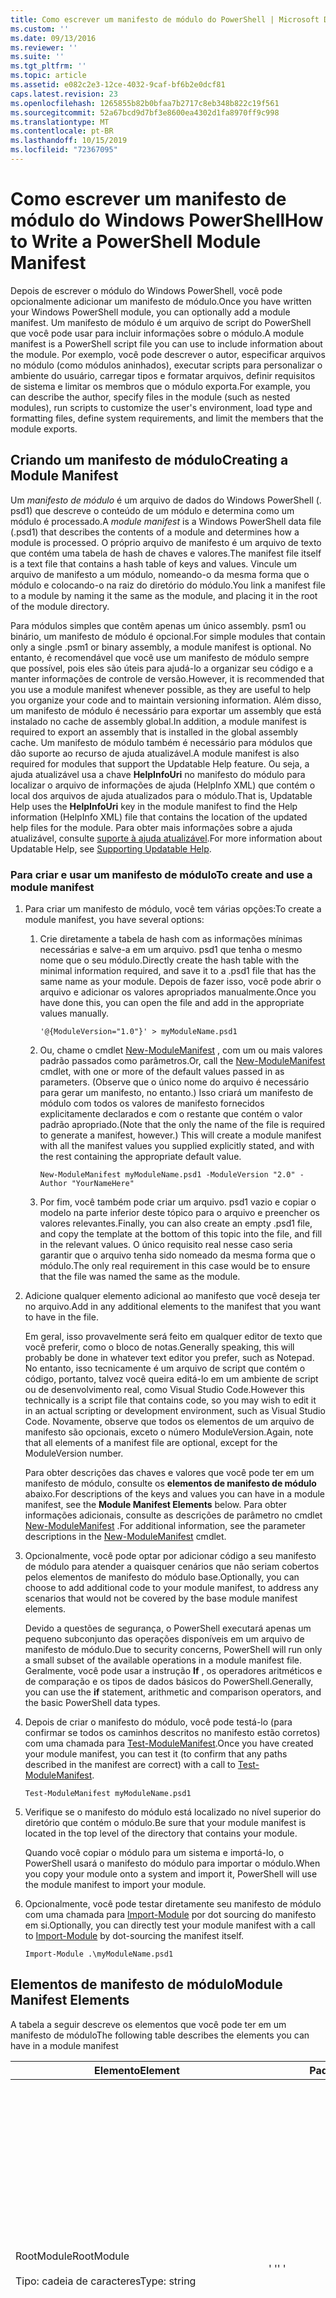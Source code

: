 ```yaml
---
title: Como escrever um manifesto de módulo do PowerShell | Microsoft Docs
ms.custom: ''
ms.date: 09/13/2016
ms.reviewer: ''
ms.suite: ''
ms.tgt_pltfrm: ''
ms.topic: article
ms.assetid: e082c2e3-12ce-4032-9caf-bf6b2e0dcf81
caps.latest.revision: 23
ms.openlocfilehash: 1265855b82b0bfaa7b2717c8eb348b822c19f561
ms.sourcegitcommit: 52a67bcd9d7bf3e8600ea4302d1fa8970ff9c998
ms.translationtype: MT
ms.contentlocale: pt-BR
ms.lasthandoff: 10/15/2019
ms.locfileid: "72367095"
---
```

# <a name="how-to-write-a-powershell-module-manifest"></a><span data-ttu-id="b7218-102">Como escrever um manifesto de módulo do Windows PowerShell</span><span class="sxs-lookup"><span data-stu-id="b7218-102">How to Write a PowerShell Module Manifest</span></span>

<span data-ttu-id="b7218-103">Depois de escrever o módulo do Windows PowerShell, você pode opcionalmente adicionar um manifesto de módulo.</span><span class="sxs-lookup"><span data-stu-id="b7218-103">Once you have written your Windows PowerShell module, you can optionally add a module manifest.</span></span> <span data-ttu-id="b7218-104">Um manifesto de módulo é um arquivo de script do PowerShell que você pode usar para incluir informações sobre o módulo.</span><span class="sxs-lookup"><span data-stu-id="b7218-104">A module manifest is a PowerShell script file you can use to include information about the module.</span></span> <span data-ttu-id="b7218-105">Por exemplo, você pode descrever o autor, especificar arquivos no módulo (como módulos aninhados), executar scripts para personalizar o ambiente do usuário, carregar tipos e formatar arquivos, definir requisitos de sistema e limitar os membros que o módulo exporta.</span><span class="sxs-lookup"><span data-stu-id="b7218-105">For example, you can describe the author, specify files in the module (such as nested modules), run scripts to customize the user's environment, load type and formatting files, define system requirements, and limit the members that the module exports.</span></span>

## <a name="creating-a-module-manifest"></a><span data-ttu-id="b7218-106">Criando um manifesto de módulo</span><span class="sxs-lookup"><span data-stu-id="b7218-106">Creating a Module Manifest</span></span>

<span data-ttu-id="b7218-107">Um *manifesto de módulo* é um arquivo de dados do Windows PowerShell (. psd1) que descreve o conteúdo de um módulo e determina como um módulo é processado.</span><span class="sxs-lookup"><span data-stu-id="b7218-107">A *module manifest* is a Windows PowerShell data file (.psd1) that describes the contents of a module and determines how a module is processed.</span></span> <span data-ttu-id="b7218-108">O próprio arquivo de manifesto é um arquivo de texto que contém uma tabela de hash de chaves e valores.</span><span class="sxs-lookup"><span data-stu-id="b7218-108">The manifest file itself is a text file that contains a hash table of keys and values.</span></span> <span data-ttu-id="b7218-109">Vincule um arquivo de manifesto a um módulo, nomeando-o da mesma forma que o módulo e colocando-o na raiz do diretório do módulo.</span><span class="sxs-lookup"><span data-stu-id="b7218-109">You link a manifest file to a module by naming it the same as the module, and placing it in the root of the module directory.</span></span>

<span data-ttu-id="b7218-110">Para módulos simples que contêm apenas um único assembly. psm1 ou binário, um manifesto de módulo é opcional.</span><span class="sxs-lookup"><span data-stu-id="b7218-110">For simple modules that contain only a single .psm1 or binary assembly, a module manifest is optional.</span></span> <span data-ttu-id="b7218-111">No entanto, é recomendável que você use um manifesto de módulo sempre que possível, pois eles são úteis para ajudá-lo a organizar seu código e a manter informações de controle de versão.</span><span class="sxs-lookup"><span data-stu-id="b7218-111">However, it is recommended that you use a module manifest whenever possible, as they are useful to help you organize your code and to maintain versioning information.</span></span> <span data-ttu-id="b7218-112">Além disso, um manifesto de módulo é necessário para exportar um assembly que está instalado no cache de assembly global.</span><span class="sxs-lookup"><span data-stu-id="b7218-112">In addition, a module manifest is required to export an assembly that is installed in the global assembly cache.</span></span> <span data-ttu-id="b7218-113">Um manifesto de módulo também é necessário para módulos que dão suporte ao recurso de ajuda atualizável.</span><span class="sxs-lookup"><span data-stu-id="b7218-113">A module manifest is also required for modules that support the Updatable Help feature.</span></span> <span data-ttu-id="b7218-114">Ou seja, a ajuda atualizável usa a chave **HelpInfoUri** no manifesto do módulo para localizar o arquivo de informações de ajuda (HelpInfo XML) que contém o local dos arquivos de ajuda atualizados para o módulo.</span><span class="sxs-lookup"><span data-stu-id="b7218-114">That is, Updatable Help uses the **HelpInfoUri** key in the module manifest to find the Help information (HelpInfo XML) file that contains the location of the updated help files for the module.</span></span> <span data-ttu-id="b7218-115">Para obter mais informações sobre a ajuda atualizável, consulte [suporte à ajuda atualizável](./supporting-updatable-help.md).</span><span class="sxs-lookup"><span data-stu-id="b7218-115">For more information about Updatable Help, see [Supporting Updatable Help](./supporting-updatable-help.md).</span></span>

### <a name="to-create-and-use-a-module-manifest"></a><span data-ttu-id="b7218-116">Para criar e usar um manifesto de módulo</span><span class="sxs-lookup"><span data-stu-id="b7218-116">To create and use a module manifest</span></span>

1. <span data-ttu-id="b7218-117">Para criar um manifesto de módulo, você tem várias opções:</span><span class="sxs-lookup"><span data-stu-id="b7218-117">To create a module manifest, you have several options:</span></span>

   1. <span data-ttu-id="b7218-118">Crie diretamente a tabela de hash com as informações mínimas necessárias e salve-a em um arquivo. psd1 que tenha o mesmo nome que o seu módulo.</span><span class="sxs-lookup"><span data-stu-id="b7218-118">Directly create the hash table with the minimal information required, and save it to a .psd1 file that has the same name as your module.</span></span> <span data-ttu-id="b7218-119">Depois de fazer isso, você pode abrir o arquivo e adicionar os valores apropriados manualmente.</span><span class="sxs-lookup"><span data-stu-id="b7218-119">Once you have done this, you can open the file and add in the appropriate values manually.</span></span>

      `'@{ModuleVersion="1.0"}' > myModuleName.psd1`

   2. <span data-ttu-id="b7218-120">Ou, chame o cmdlet [New-ModuleManifest](/powershell/module/Microsoft.PowerShell.Core/New-ModuleManifest) , com um ou mais valores padrão passados como parâmetros.</span><span class="sxs-lookup"><span data-stu-id="b7218-120">Or, call the [New-ModuleManifest](/powershell/module/Microsoft.PowerShell.Core/New-ModuleManifest) cmdlet, with one or more of the default values passed in as parameters.</span></span> <span data-ttu-id="b7218-121">(Observe que o único nome do arquivo é necessário para gerar um manifesto, no entanto.) Isso criará um manifesto de módulo com todos os valores de manifesto fornecidos explicitamente declarados e com o restante que contém o valor padrão apropriado.</span><span class="sxs-lookup"><span data-stu-id="b7218-121">(Note that the only the name of the file is required to generate a manifest, however.) This will create a module manifest with all the manifest values you supplied explicitly stated, and with the rest containing the appropriate default value.</span></span>

      `New-ModuleManifest myModuleName.psd1 -ModuleVersion "2.0" -Author "YourNameHere"`

   3. <span data-ttu-id="b7218-122">Por fim, você também pode criar um arquivo. psd1 vazio e copiar o modelo na parte inferior deste tópico para o arquivo e preencher os valores relevantes.</span><span class="sxs-lookup"><span data-stu-id="b7218-122">Finally, you can also create an empty .psd1 file, and copy the template at the bottom of this topic into the file, and fill in the relevant values.</span></span> <span data-ttu-id="b7218-123">O único requisito real nesse caso seria garantir que o arquivo tenha sido nomeado da mesma forma que o módulo.</span><span class="sxs-lookup"><span data-stu-id="b7218-123">The only real requirement in this case would be to ensure that the file was named the same as the module.</span></span>

2. <span data-ttu-id="b7218-124">Adicione qualquer elemento adicional ao manifesto que você deseja ter no arquivo.</span><span class="sxs-lookup"><span data-stu-id="b7218-124">Add in any additional elements to the manifest that you want to have in the file.</span></span>

   <span data-ttu-id="b7218-125">Em geral, isso provavelmente será feito em qualquer editor de texto que você preferir, como o bloco de notas.</span><span class="sxs-lookup"><span data-stu-id="b7218-125">Generally speaking, this will probably be done in whatever text editor you prefer, such as Notepad.</span></span> <span data-ttu-id="b7218-126">No entanto, isso tecnicamente é um arquivo de script que contém o código, portanto, talvez você queira editá-lo em um ambiente de script ou de desenvolvimento real, como Visual Studio Code.</span><span class="sxs-lookup"><span data-stu-id="b7218-126">However this technically is a script file that contains code, so you may wish to edit it in an actual scripting or development environment, such as Visual Studio Code.</span></span> <span data-ttu-id="b7218-127">Novamente, observe que todos os elementos de um arquivo de manifesto são opcionais, exceto o número ModuleVersion.</span><span class="sxs-lookup"><span data-stu-id="b7218-127">Again, note that all elements of a manifest file are optional, except for the ModuleVersion number.</span></span>

   <span data-ttu-id="b7218-128">Para obter descrições das chaves e valores que você pode ter em um manifesto de módulo, consulte os **elementos de manifesto de módulo** abaixo.</span><span class="sxs-lookup"><span data-stu-id="b7218-128">For descriptions of the keys and values you can have in a module manifest, see the **Module Manifest Elements** below.</span></span> <span data-ttu-id="b7218-129">Para obter informações adicionais, consulte as descrições de parâmetro no cmdlet [New-ModuleManifest](/powershell/module/Microsoft.PowerShell.Core/New-ModuleManifest) .</span><span class="sxs-lookup"><span data-stu-id="b7218-129">For additional information, see the parameter descriptions in the  [New-ModuleManifest](/powershell/module/Microsoft.PowerShell.Core/New-ModuleManifest) cmdlet.</span></span>

3. <span data-ttu-id="b7218-130">Opcionalmente, você pode optar por adicionar código a seu manifesto de módulo para atender a quaisquer cenários que não seriam cobertos pelos elementos de manifesto do módulo base.</span><span class="sxs-lookup"><span data-stu-id="b7218-130">Optionally, you can choose to add additional code to your module manifest, to address any scenarios that would not be covered by the base module manifest elements.</span></span>

   <span data-ttu-id="b7218-131">Devido a questões de segurança, o PowerShell executará apenas um pequeno subconjunto das operações disponíveis em um arquivo de manifesto de módulo.</span><span class="sxs-lookup"><span data-stu-id="b7218-131">Due to security concerns, PowerShell will run only a small subset of the available operations in a module manifest file.</span></span> <span data-ttu-id="b7218-132">Geralmente, você pode usar a instrução **If** , os operadores aritméticos e de comparação e os tipos de dados básicos do PowerShell.</span><span class="sxs-lookup"><span data-stu-id="b7218-132">Generally, you can use the **if** statement, arithmetic and comparison operators, and the basic PowerShell data types.</span></span>

4. <span data-ttu-id="b7218-133">Depois de criar o manifesto do módulo, você pode testá-lo (para confirmar se todos os caminhos descritos no manifesto estão corretos) com uma chamada para [Test-ModuleManifest](/powershell/module/Microsoft.PowerShell.Core/Test-ModuleManifest).</span><span class="sxs-lookup"><span data-stu-id="b7218-133">Once you have created your module manifest, you can test it (to confirm that any paths described in the manifest are correct) with a call to [Test-ModuleManifest](/powershell/module/Microsoft.PowerShell.Core/Test-ModuleManifest).</span></span>

   `Test-ModuleManifest myModuleName.psd1`

5. <span data-ttu-id="b7218-134">Verifique se o manifesto do módulo está localizado no nível superior do diretório que contém o módulo.</span><span class="sxs-lookup"><span data-stu-id="b7218-134">Be sure that your module manifest is located in the top level of the directory that contains your module.</span></span>

   <span data-ttu-id="b7218-135">Quando você copiar o módulo para um sistema e importá-lo, o PowerShell usará o manifesto do módulo para importar o módulo.</span><span class="sxs-lookup"><span data-stu-id="b7218-135">When you copy your module onto a system and import it, PowerShell will use the module manifest to import your module.</span></span>

6. <span data-ttu-id="b7218-136">Opcionalmente, você pode testar diretamente seu manifesto de módulo com uma chamada para [Import-Module](/powershell/module/Microsoft.PowerShell.Core/Import-Module) por dot sourcing do manifesto em si.</span><span class="sxs-lookup"><span data-stu-id="b7218-136">Optionally, you can directly test your module manifest with a call to [Import-Module](/powershell/module/Microsoft.PowerShell.Core/Import-Module) by dot-sourcing the manifest itself.</span></span>

   `Import-Module .\myModuleName.psd1`

## <a name="module-manifest-elements"></a><span data-ttu-id="b7218-137">Elementos de manifesto de módulo</span><span class="sxs-lookup"><span data-stu-id="b7218-137">Module Manifest Elements</span></span>

<span data-ttu-id="b7218-138">A tabela a seguir descreve os elementos que você pode ter em um manifesto de módulo</span><span class="sxs-lookup"><span data-stu-id="b7218-138">The following table describes the elements you can have in a module manifest</span></span>

|<span data-ttu-id="b7218-139">Elemento</span><span class="sxs-lookup"><span data-stu-id="b7218-139">Element</span></span>|<span data-ttu-id="b7218-140">Padrão</span><span class="sxs-lookup"><span data-stu-id="b7218-140">Default</span></span>|<span data-ttu-id="b7218-141">Descrição</span><span class="sxs-lookup"><span data-stu-id="b7218-141">Description</span></span>|
|-------------|-------------|-----------------|
|<span data-ttu-id="b7218-142">RootModule</span><span class="sxs-lookup"><span data-stu-id="b7218-142">RootModule</span></span><br /><br /> <span data-ttu-id="b7218-143">Tipo: cadeia de caracteres</span><span class="sxs-lookup"><span data-stu-id="b7218-143">Type: string</span></span>|<span data-ttu-id="b7218-144">' '</span><span class="sxs-lookup"><span data-stu-id="b7218-144">' '</span></span>|<span data-ttu-id="b7218-145">Módulo de script ou arquivo de módulo binário associado a este manifesto.</span><span class="sxs-lookup"><span data-stu-id="b7218-145">Script module or binary module file associated with this manifest.</span></span> <span data-ttu-id="b7218-146">As versões anteriores do PowerShell chamaram esse elemento de ModuleToProcess.</span><span class="sxs-lookup"><span data-stu-id="b7218-146">Previous versions of PowerShell called this element the ModuleToProcess.</span></span><br /><br /> <span data-ttu-id="b7218-147">Os tipos possíveis para o módulo raiz podem estar vazios (o que fará dele um módulo de **manifesto** ), o nome de um módulo de script (. psm1, que torna esse módulo de **script** ) ou o nome de um módulo binário (. exe ou. dll, que torna este módulo **binário** ).</span><span class="sxs-lookup"><span data-stu-id="b7218-147">Possible types for the root module can be empty (which will make this a **Manifest** module), the name of a script module (.psm1, which makes this a **Script** module), or the name of a binary module (.exe or .dll, which makes this a **Binary** module).</span></span> <span data-ttu-id="b7218-148">Colocar o nome de um manifesto de módulo (. psd1) ou um arquivo de script (. ps1) neste elemento causará a ocorrência de um erro.</span><span class="sxs-lookup"><span data-stu-id="b7218-148">Placing the name of a module manifest (.psd1) or a script file (.ps1) in this element will cause an error to occur.</span></span>|
|<span data-ttu-id="b7218-149">ModuleVersion</span><span class="sxs-lookup"><span data-stu-id="b7218-149">ModuleVersion</span></span><br /><br /> <span data-ttu-id="b7218-150">Tipo: cadeia de caracteres</span><span class="sxs-lookup"><span data-stu-id="b7218-150">Type: string</span></span>|<span data-ttu-id="b7218-151">1.0</span><span class="sxs-lookup"><span data-stu-id="b7218-151">1.0</span></span>|<span data-ttu-id="b7218-152">Número de versão deste módulo.</span><span class="sxs-lookup"><span data-stu-id="b7218-152">Version number of this module.</span></span> <span data-ttu-id="b7218-153">A cadeia de caracteres deve ser capaz de converter em [System. Version].</span><span class="sxs-lookup"><span data-stu-id="b7218-153">The string must be able to convert to [System.Version].</span></span> <span data-ttu-id="b7218-154">Ou seja, ' #. #. #. #. # '.</span><span class="sxs-lookup"><span data-stu-id="b7218-154">That is, '#.#.#.#.#'.</span></span> <span data-ttu-id="b7218-155">`Import-Module` carregará o primeiro módulo que encontrará no **$psModulePath** que corresponde ao nome e tem pelo menos o alto de ModuleVersion, como o parâmetro `-MinimumVersion`.</span><span class="sxs-lookup"><span data-stu-id="b7218-155">`Import-Module` will load the first module it finds on the **$psModulePath** that matches the name, and has at least as high a ModuleVersion, as the `-MinimumVersion` parameter.</span></span> <span data-ttu-id="b7218-156">Para importar uma versão específica, use o parâmetro @ no__t-0, em vez disso.</span><span class="sxs-lookup"><span data-stu-id="b7218-156">To import a specific version, use the`-RequiredVersion` parameter, instead.</span></span><br /><br /> <span data-ttu-id="b7218-157">Exemplo: `ModuleVersion = '1.0'`</span><span class="sxs-lookup"><span data-stu-id="b7218-157">Example: `ModuleVersion = '1.0'`</span></span>|
|<span data-ttu-id="b7218-158">GUID</span><span class="sxs-lookup"><span data-stu-id="b7218-158">GUID</span></span><br /><br /> <span data-ttu-id="b7218-159">Tipo: cadeia de caracteres</span><span class="sxs-lookup"><span data-stu-id="b7218-159">Type: string</span></span>|<span data-ttu-id="b7218-160">GUID gerado automaticamente</span><span class="sxs-lookup"><span data-stu-id="b7218-160">Autogenerated GUID</span></span>|<span data-ttu-id="b7218-161">ID usada para identificar exclusivamente este módulo.</span><span class="sxs-lookup"><span data-stu-id="b7218-161">ID used to uniquely identify this module.</span></span> <span data-ttu-id="b7218-162">Observe que você não pode importar um módulo por GUID no momento.</span><span class="sxs-lookup"><span data-stu-id="b7218-162">Note that you cannot currently import a module by GUID.</span></span><br /><br /> <span data-ttu-id="b7218-163">Exemplo: `GUID = 'cfc45206-1e49-459d-a8ad-5b571ef94857'`</span><span class="sxs-lookup"><span data-stu-id="b7218-163">Example: `GUID = 'cfc45206-1e49-459d-a8ad-5b571ef94857'`</span></span>|
|<span data-ttu-id="b7218-164">Autor</span><span class="sxs-lookup"><span data-stu-id="b7218-164">Author</span></span><br /><br /> <span data-ttu-id="b7218-165">Tipo: cadeia de caracteres</span><span class="sxs-lookup"><span data-stu-id="b7218-165">Type: string</span></span>|<span data-ttu-id="b7218-166">Não</span><span class="sxs-lookup"><span data-stu-id="b7218-166">None</span></span>|<span data-ttu-id="b7218-167">Autor deste módulo.</span><span class="sxs-lookup"><span data-stu-id="b7218-167">Author of this module.</span></span><br /><br /> <span data-ttu-id="b7218-168">Exemplo: `Author = 'AuthorNameHere'`</span><span class="sxs-lookup"><span data-stu-id="b7218-168">Example: `Author = 'AuthorNameHere'`</span></span>|
|<span data-ttu-id="b7218-169">CompanyName</span><span class="sxs-lookup"><span data-stu-id="b7218-169">CompanyName</span></span><br /><br /> <span data-ttu-id="b7218-170">Tipo: cadeia de caracteres</span><span class="sxs-lookup"><span data-stu-id="b7218-170">Type: string</span></span>|<span data-ttu-id="b7218-171">Unknown</span><span class="sxs-lookup"><span data-stu-id="b7218-171">Unknown</span></span>|<span data-ttu-id="b7218-172">Empresa ou fornecedor deste módulo.</span><span class="sxs-lookup"><span data-stu-id="b7218-172">Company or vendor of this module.</span></span><br /><br /> <span data-ttu-id="b7218-173">Exemplo: `CompanyName = 'Fabrikam'`</span><span class="sxs-lookup"><span data-stu-id="b7218-173">Example: `CompanyName = 'Fabrikam'`</span></span>|
|<span data-ttu-id="b7218-174">Direitos Autorais</span><span class="sxs-lookup"><span data-stu-id="b7218-174">Copyright</span></span><br /><br /> <span data-ttu-id="b7218-175">Tipo: cadeia de caracteres</span><span class="sxs-lookup"><span data-stu-id="b7218-175">Type: string</span></span>|<span data-ttu-id="b7218-176">(c) [currentYear] [Autor].</span><span class="sxs-lookup"><span data-stu-id="b7218-176">(c) [currentYear] [Author].</span></span> <span data-ttu-id="b7218-177">Todos os direitos reservados.</span><span class="sxs-lookup"><span data-stu-id="b7218-177">All rights reserved.</span></span>|<span data-ttu-id="b7218-178">Declaração de direitos autorais deste módulo.</span><span class="sxs-lookup"><span data-stu-id="b7218-178">Copyright statement for this module.</span></span><br /><br /> <span data-ttu-id="b7218-179">Exemplo: `Copyright = '2016 AuthorName. All rights reserved.'`</span><span class="sxs-lookup"><span data-stu-id="b7218-179">Example: `Copyright = '2016 AuthorName. All rights reserved.'`</span></span>|
|<span data-ttu-id="b7218-180">Descrição</span><span class="sxs-lookup"><span data-stu-id="b7218-180">Description</span></span><br /><br /> <span data-ttu-id="b7218-181">Tipo: cadeia de caracteres</span><span class="sxs-lookup"><span data-stu-id="b7218-181">Type: string</span></span>|<span data-ttu-id="b7218-182">' '</span><span class="sxs-lookup"><span data-stu-id="b7218-182">' '</span></span>|<span data-ttu-id="b7218-183">Descrição da funcionalidade fornecida por este módulo.</span><span class="sxs-lookup"><span data-stu-id="b7218-183">Description of the functionality provided by this module.</span></span><br /><br /> <span data-ttu-id="b7218-184">Exemplo: `Description = 'This is a description of a module.'`</span><span class="sxs-lookup"><span data-stu-id="b7218-184">Example: `Description = 'This is a description of a module.'`</span></span>|
|<span data-ttu-id="b7218-185">PowerShellVersion</span><span class="sxs-lookup"><span data-stu-id="b7218-185">PowerShellVersion</span></span><br /><br /> <span data-ttu-id="b7218-186">Tipo: cadeia de caracteres</span><span class="sxs-lookup"><span data-stu-id="b7218-186">Type: string</span></span>|<span data-ttu-id="b7218-187">' '</span><span class="sxs-lookup"><span data-stu-id="b7218-187">' '</span></span>|<span data-ttu-id="b7218-188">Versão mínima do mecanismo do Windows PowerShell exigida por este módulo.</span><span class="sxs-lookup"><span data-stu-id="b7218-188">Minimum version of the Windows PowerShell engine required by this module.</span></span> <span data-ttu-id="b7218-189">Os valores válidos atuais são 1,0, 2,0, 3,0, 4,0 e 5,0.</span><span class="sxs-lookup"><span data-stu-id="b7218-189">Current valid values are 1.0, 2.0, 3.0, 4.0, and 5.0.</span></span><br /><br /> <span data-ttu-id="b7218-190">Exemplo: `PowerShellVersion = '5.0'`</span><span class="sxs-lookup"><span data-stu-id="b7218-190">Example: `PowerShellVersion = '5.0'`</span></span>|
|<span data-ttu-id="b7218-191">PowerShellHostName</span><span class="sxs-lookup"><span data-stu-id="b7218-191">PowerShellHostName</span></span><br /><br /> <span data-ttu-id="b7218-192">Tipo: cadeia de caracteres</span><span class="sxs-lookup"><span data-stu-id="b7218-192">Type: string</span></span>|<span data-ttu-id="b7218-193">' '</span><span class="sxs-lookup"><span data-stu-id="b7218-193">' '</span></span>|<span data-ttu-id="b7218-194">Especifica o nome do host do Windows PowerShell que é exigido pelo módulo.</span><span class="sxs-lookup"><span data-stu-id="b7218-194">Specifies the name of the Windows PowerShell host that is required by the module.</span></span> <span data-ttu-id="b7218-195">Esse nome é fornecido pelo Windows PowerShell.</span><span class="sxs-lookup"><span data-stu-id="b7218-195">This name is provided by Windows PowerShell.</span></span> <span data-ttu-id="b7218-196">Para localizar o nome de um programa de host, no programa, digite: `$host.name`.</span><span class="sxs-lookup"><span data-stu-id="b7218-196">To find the name of a host program, in the program, type: `$host.name` .</span></span><br /><br /> <span data-ttu-id="b7218-197">Exemplo: `PowerShellHostName = 'Windows PowerShell ISE Host'`</span><span class="sxs-lookup"><span data-stu-id="b7218-197">Example: `PowerShellHostName = 'Windows PowerShell ISE Host'`</span></span>|
|<span data-ttu-id="b7218-198">PowerShellHostVersion</span><span class="sxs-lookup"><span data-stu-id="b7218-198">PowerShellHostVersion</span></span><br /><br /> <span data-ttu-id="b7218-199">Tipo: cadeia de caracteres</span><span class="sxs-lookup"><span data-stu-id="b7218-199">Type: string</span></span>|<span data-ttu-id="b7218-200">' '</span><span class="sxs-lookup"><span data-stu-id="b7218-200">' '</span></span>|<span data-ttu-id="b7218-201">Versão mínima do host do Windows PowerShell exigida por este módulo.</span><span class="sxs-lookup"><span data-stu-id="b7218-201">Minimum version of the Windows PowerShell host required by this module.</span></span><br /><br /> <span data-ttu-id="b7218-202">Exemplo: `PowerShellHostVersion = '2.0'`</span><span class="sxs-lookup"><span data-stu-id="b7218-202">Example: `PowerShellHostVersion = '2.0'`</span></span>|
|<span data-ttu-id="b7218-203">DotNetFrameworkVersion</span><span class="sxs-lookup"><span data-stu-id="b7218-203">DotNetFrameworkVersion</span></span><br /><br /> <span data-ttu-id="b7218-204">Tipo: cadeia de caracteres</span><span class="sxs-lookup"><span data-stu-id="b7218-204">Type: string</span></span>|<span data-ttu-id="b7218-205">' '</span><span class="sxs-lookup"><span data-stu-id="b7218-205">' '</span></span>|<span data-ttu-id="b7218-206">Versão mínima do Microsoft .NET Framework exigida por este módulo.</span><span class="sxs-lookup"><span data-stu-id="b7218-206">Minimum version of Microsoft .NET Framework required by this module.</span></span><br /><br /> <span data-ttu-id="b7218-207">Exemplo: `DotNetFrameworkVersion = '3.5'`</span><span class="sxs-lookup"><span data-stu-id="b7218-207">Example: `DotNetFrameworkVersion = '3.5'`</span></span>|
|<span data-ttu-id="b7218-208">CLRVersion</span><span class="sxs-lookup"><span data-stu-id="b7218-208">CLRVersion</span></span><br /><br /> <span data-ttu-id="b7218-209">Tipo: cadeia de caracteres</span><span class="sxs-lookup"><span data-stu-id="b7218-209">Type: string</span></span>|<span data-ttu-id="b7218-210">' '</span><span class="sxs-lookup"><span data-stu-id="b7218-210">' '</span></span>|<span data-ttu-id="b7218-211">Versão mínima do Common Language Runtime (CLR) exigido por este módulo.</span><span class="sxs-lookup"><span data-stu-id="b7218-211">Minimum version of the common language runtime (CLR) required by this module.</span></span><br /><br /> <span data-ttu-id="b7218-212">Exemplo: `CLRVersion = '3.5'`</span><span class="sxs-lookup"><span data-stu-id="b7218-212">Example: `CLRVersion = '3.5'`</span></span>|
|<span data-ttu-id="b7218-213">ProcessorArchitecture</span><span class="sxs-lookup"><span data-stu-id="b7218-213">ProcessorArchitecture</span></span><br /><br /> <span data-ttu-id="b7218-214">Tipo: cadeia de caracteres</span><span class="sxs-lookup"><span data-stu-id="b7218-214">Type: string</span></span>|<span data-ttu-id="b7218-215">' '</span><span class="sxs-lookup"><span data-stu-id="b7218-215">' '</span></span>|<span data-ttu-id="b7218-216">Arquitetura do processador (nenhuma, x86, AMD64) exigida por este módulo.</span><span class="sxs-lookup"><span data-stu-id="b7218-216">Processor architecture (None, X86, Amd64) required by this module.</span></span> <span data-ttu-id="b7218-217">Os valores válidos são x86, AMD64 IA64 e Nenhum (desconhecido ou não especificado).</span><span class="sxs-lookup"><span data-stu-id="b7218-217">Valid values are x86, AMD64, IA64, and None (unknown or unspecified).</span></span><br /><br /> <span data-ttu-id="b7218-218">Exemplo: `ProcessorArchitecture = 'x86'`</span><span class="sxs-lookup"><span data-stu-id="b7218-218">Example: `ProcessorArchitecture = 'x86'`</span></span>|
|<span data-ttu-id="b7218-219">RequiredModules</span><span class="sxs-lookup"><span data-stu-id="b7218-219">RequiredModules</span></span><br /><br /> <span data-ttu-id="b7218-220">Tipo: [String []]</span><span class="sxs-lookup"><span data-stu-id="b7218-220">Type: [string[]]</span></span>|<span data-ttu-id="b7218-221">@()</span><span class="sxs-lookup"><span data-stu-id="b7218-221">@()</span></span>|<span data-ttu-id="b7218-222">Módulos que devem ser importados para o ambiente global antes da importação deste módulo.</span><span class="sxs-lookup"><span data-stu-id="b7218-222">Modules that must be imported into the global environment prior to importing this module.</span></span> <span data-ttu-id="b7218-223">Isso carregará todos os módulos listados, a menos que eles já tenham sido carregados.</span><span class="sxs-lookup"><span data-stu-id="b7218-223">This will load any modules listed unless they have already been loaded.</span></span> <span data-ttu-id="b7218-224">Por exemplo, alguns módulos podem já ter sido carregados por um módulo diferente.</span><span class="sxs-lookup"><span data-stu-id="b7218-224">(For example, some modules may already be loaded by a different module.).</span></span> <span data-ttu-id="b7218-225">Também é possível especificar uma versão específica para carregar usando `RequiredVersion` em vez de `ModuleVersion`.</span><span class="sxs-lookup"><span data-stu-id="b7218-225">It is also possible to specify a specific version to load using `RequiredVersion` rather than `ModuleVersion`.</span></span> <span data-ttu-id="b7218-226">Ao usar `ModuleVersion` ele carregará a versão mais recente disponível com, no mínimo, a versão especificada.</span><span class="sxs-lookup"><span data-stu-id="b7218-226">When using `ModuleVersion` it will load the newest version available with a minimum of the version specified.</span></span><br /><br /> <span data-ttu-id="b7218-227">Exemplo: `RequiredModules = @(@{ModuleName="myDependentModule"; ModuleVersion="2.0"; Guid="cfc45206-1e49-459d-a8ad-5b571ef94857"})`</span><span class="sxs-lookup"><span data-stu-id="b7218-227">Example: `RequiredModules = @(@{ModuleName="myDependentModule"; ModuleVersion="2.0"; Guid="cfc45206-1e49-459d-a8ad-5b571ef94857"})`</span></span><br /><br /> <span data-ttu-id="b7218-228">Exemplo: `RequiredModules = @(@{ModuleName="myDependentModule"; RequiredVersion="1.5"; Guid="cfc45206-1e49-459d-a8ad-5b571ef94857"})`</span><span class="sxs-lookup"><span data-stu-id="b7218-228">Example: `RequiredModules = @(@{ModuleName="myDependentModule"; RequiredVersion="1.5"; Guid="cfc45206-1e49-459d-a8ad-5b571ef94857"})`</span></span>|
|<span data-ttu-id="b7218-229">RequiredAssemblies</span><span class="sxs-lookup"><span data-stu-id="b7218-229">RequiredAssemblies</span></span><br /><br /> <span data-ttu-id="b7218-230">Tipo: [String []]</span><span class="sxs-lookup"><span data-stu-id="b7218-230">Type: [string[]]</span></span>|<span data-ttu-id="b7218-231">@()</span><span class="sxs-lookup"><span data-stu-id="b7218-231">@()</span></span>|<span data-ttu-id="b7218-232">Assemblies que devem ser carregados antes da importação deste módulo.</span><span class="sxs-lookup"><span data-stu-id="b7218-232">Assemblies that must be loaded prior to importing this module.</span></span><br /><br /> <span data-ttu-id="b7218-233">Observe que, diferentemente do RequiredModules, o PowerShell carregará o RequiredAssemblies se eles ainda não estiverem carregados.</span><span class="sxs-lookup"><span data-stu-id="b7218-233">Note that unlike RequiredModules, PowerShell will load the RequiredAssemblies if they are not already loaded.</span></span>|
|<span data-ttu-id="b7218-234">ScriptsToProcess</span><span class="sxs-lookup"><span data-stu-id="b7218-234">ScriptsToProcess</span></span><br /><br /> <span data-ttu-id="b7218-235">Tipo: [String []]</span><span class="sxs-lookup"><span data-stu-id="b7218-235">Type: [string[]]</span></span>|<span data-ttu-id="b7218-236">@()</span><span class="sxs-lookup"><span data-stu-id="b7218-236">@()</span></span>|<span data-ttu-id="b7218-237">Arquivos de script (. ps1) que são executados no estado de sessão do chamador quando o módulo é importado.</span><span class="sxs-lookup"><span data-stu-id="b7218-237">Script (.ps1) files that are run in the caller's session state when the module is imported.</span></span> <span data-ttu-id="b7218-238">Pode ser o estado de sessão global ou, para módulos aninhados, o estado de sessão de outro módulo.</span><span class="sxs-lookup"><span data-stu-id="b7218-238">This could be the global session state or, for nested modules, the session state of another module.</span></span> <span data-ttu-id="b7218-239">Você pode usar esses scripts para preparar um ambiente assim como você pode usar um script de logon.</span><span class="sxs-lookup"><span data-stu-id="b7218-239">You can use these scripts to prepare an environment just as you might use a login script.</span></span><br /><br /> <span data-ttu-id="b7218-240">Esses scripts são executados antes que qualquer um dos módulos listados no manifesto seja carregado.</span><span class="sxs-lookup"><span data-stu-id="b7218-240">These scripts are run before any of the modules listed in the manifest are loaded.</span></span>|
|<span data-ttu-id="b7218-241">TypesToProcess</span><span class="sxs-lookup"><span data-stu-id="b7218-241">TypesToProcess</span></span><br /><br /> <span data-ttu-id="b7218-242">Tipo: [String []]</span><span class="sxs-lookup"><span data-stu-id="b7218-242">Type: [string[]]</span></span>|<span data-ttu-id="b7218-243">@()</span><span class="sxs-lookup"><span data-stu-id="b7218-243">@()</span></span>|<span data-ttu-id="b7218-244">Digite os arquivos (. ps1xml) a serem carregados ao importar este módulo.</span><span class="sxs-lookup"><span data-stu-id="b7218-244">Type files (.ps1xml) to be loaded when importing this module.</span></span>|
|<span data-ttu-id="b7218-245">FormatsToProcess</span><span class="sxs-lookup"><span data-stu-id="b7218-245">FormatsToProcess</span></span><br /><br /> <span data-ttu-id="b7218-246">Tipo: [String []]</span><span class="sxs-lookup"><span data-stu-id="b7218-246">Type: [string[]]</span></span>|<span data-ttu-id="b7218-247">@()</span><span class="sxs-lookup"><span data-stu-id="b7218-247">@()</span></span>|<span data-ttu-id="b7218-248">Arquivos de formato (. ps1xml) a serem carregados ao importar este módulo.</span><span class="sxs-lookup"><span data-stu-id="b7218-248">Format files (.ps1xml) to be loaded when importing this module.</span></span>|
|<span data-ttu-id="b7218-249">NestedModules</span><span class="sxs-lookup"><span data-stu-id="b7218-249">NestedModules</span></span><br /><br /> <span data-ttu-id="b7218-250">Tipo: [String []]</span><span class="sxs-lookup"><span data-stu-id="b7218-250">Type: [string[]]</span></span>|<span data-ttu-id="b7218-251">@()</span><span class="sxs-lookup"><span data-stu-id="b7218-251">@()</span></span>|<span data-ttu-id="b7218-252">Módulos a serem importados como módulos aninhados do módulo especificado em RootModule/ModuleToProcess.</span><span class="sxs-lookup"><span data-stu-id="b7218-252">Modules to import as nested modules of the module specified in RootModule/ModuleToProcess.</span></span><br /><br /> <span data-ttu-id="b7218-253">Adicionar um nome de módulo a esse elemento é semelhante a chamar `Import-Module` de dentro do seu código de script ou assembly.</span><span class="sxs-lookup"><span data-stu-id="b7218-253">Adding a module name to this element is similar to calling `Import-Module` from within your script or assembly code.</span></span> <span data-ttu-id="b7218-254">A principal diferença é que é mais fácil ver o que você está carregando aqui no arquivo de manifesto.</span><span class="sxs-lookup"><span data-stu-id="b7218-254">The main difference is that it's easier to see what you are loading here in the manifest file.</span></span> <span data-ttu-id="b7218-255">Além disso, se um módulo não for carregado aqui, você ainda não terá carregado seu módulo real.</span><span class="sxs-lookup"><span data-stu-id="b7218-255">Also, if a module fails to load here, you will not yet have loaded your actual module.</span></span><br /><br /> <span data-ttu-id="b7218-256">Além de outros módulos, você também pode carregar arquivos de script (. ps1) aqui.</span><span class="sxs-lookup"><span data-stu-id="b7218-256">In addition to other modules, you may also load script (.ps1) files here.</span></span> <span data-ttu-id="b7218-257">Esses arquivos serão executados no contexto do módulo raiz.</span><span class="sxs-lookup"><span data-stu-id="b7218-257">These files will execute in the context of the root module.</span></span> <span data-ttu-id="b7218-258">(Isso é equivalente a dot sourcing do script em seu módulo raiz.)</span><span class="sxs-lookup"><span data-stu-id="b7218-258">(This is equivalent to dot sourcing the script in your root module.)</span></span>|
|<span data-ttu-id="b7218-259">FunctionsToExport</span><span class="sxs-lookup"><span data-stu-id="b7218-259">FunctionsToExport</span></span><br /><br /> <span data-ttu-id="b7218-260">Tipo: [String []]</span><span class="sxs-lookup"><span data-stu-id="b7218-260">Type: [string[]]</span></span>|<span data-ttu-id="b7218-261">@()</span><span class="sxs-lookup"><span data-stu-id="b7218-261">@()</span></span>|<span data-ttu-id="b7218-262">Especifica as funções que o módulo exporta (caracteres curinga são permitidos, mas desencorajados) para o estado de sessão do chamador.</span><span class="sxs-lookup"><span data-stu-id="b7218-262">Specifies the functions that the module exports (wildcard characters are permitted but discouraged) to the caller's session state.</span></span> <span data-ttu-id="b7218-263">Por padrão, nenhuma função é exportada.</span><span class="sxs-lookup"><span data-stu-id="b7218-263">By default, no functions are exported.</span></span> <span data-ttu-id="b7218-264">Você pode usar essa chave para listar as funções que são exportadas pelo módulo.</span><span class="sxs-lookup"><span data-stu-id="b7218-264">You can use this key to list the functions that are exported by the module.</span></span><br /><br /> <span data-ttu-id="b7218-265">O estado de sessão do chamador pode ser o estado de sessão global ou, para módulos aninhados, o estado de sessão de outro módulo.</span><span class="sxs-lookup"><span data-stu-id="b7218-265">The caller's session state can be the global session state or, for nested modules, the session state of another module.</span></span> <span data-ttu-id="b7218-266">Ao encadear módulos aninhados, todas as funções exportadas por um módulo aninhado serão exportadas para o estado de sessão global, a menos que um módulo na cadeia restrinja a função usando a chave FunctionsToExport.</span><span class="sxs-lookup"><span data-stu-id="b7218-266">When chaining nested modules, all functions that are exported by a nested module will be exported to the global session state unless a module in the chain restricts the function by using the FunctionsToExport key.</span></span><br /><br /> <span data-ttu-id="b7218-267">Se o manifesto também exportar aliases para as funções, essa chave poderá remover funções cujos aliases são listados na chave AliasesToExport, mas essa chave não pode adicionar aliases de função à lista.</span><span class="sxs-lookup"><span data-stu-id="b7218-267">If the manifest also exports aliases for the functions, this key can remove functions whose aliases are listed in the AliasesToExport key, but this key cannot add function aliases to the list.</span></span>|
|<span data-ttu-id="b7218-268">CmdletsToExport</span><span class="sxs-lookup"><span data-stu-id="b7218-268">CmdletsToExport</span></span><br /><br /> <span data-ttu-id="b7218-269">Tipo: [String []]</span><span class="sxs-lookup"><span data-stu-id="b7218-269">Type: [string[]]</span></span>|<span data-ttu-id="b7218-270">@()</span><span class="sxs-lookup"><span data-stu-id="b7218-270">@()</span></span>|<span data-ttu-id="b7218-271">Especifica os cmdlets que o módulo exporta (caracteres curinga são permitidos, mas desencorajados).</span><span class="sxs-lookup"><span data-stu-id="b7218-271">Specifies the cmdlets that the module exports (wildcard characters are permitted but discouraged).</span></span> <span data-ttu-id="b7218-272">Por padrão, nenhum cmdlet é exportado.</span><span class="sxs-lookup"><span data-stu-id="b7218-272">By default, no cmdlets are exported.</span></span> <span data-ttu-id="b7218-273">Você pode usar essa chave para listar os cmdlets que são exportados pelo módulo.</span><span class="sxs-lookup"><span data-stu-id="b7218-273">You can use this key to list the cmdlets that are exported by the module.</span></span><br /><br /> <span data-ttu-id="b7218-274">O estado de sessão do chamador pode ser o estado de sessão global ou, para módulos aninhados, o estado de sessão de outro módulo.</span><span class="sxs-lookup"><span data-stu-id="b7218-274">The caller's session state can be the global session state or, for nested modules, the session state of another module.</span></span> <span data-ttu-id="b7218-275">Quando você estiver encadeando módulos aninhados, todos os cmdlets exportados por um módulo aninhado serão exportados para o estado de sessão global, a menos que um módulo na cadeia restringe o cmdlet usando a chave CmdletsToExport.</span><span class="sxs-lookup"><span data-stu-id="b7218-275">When you are chaining nested modules, all cmdlets that are exported by a nested module will be ultimately exported to the global session state unless a module in the chain restricts the cmdlet by using the CmdletsToExport key.</span></span><br /><br /> <span data-ttu-id="b7218-276">Se o manifesto também exporta aliases para os cmdlets, essa chave pode remover cmdlets cujos aliases estão listados na chave AliasesToExport, mas essa chave não pode adicionar aliases de cmdlet à lista.</span><span class="sxs-lookup"><span data-stu-id="b7218-276">If the manifest also exports aliases for the cmdlets, this key can remove cmdlets whose aliases are listed in the AliasesToExport key, but this key cannot add cmdlet aliases to the list.</span></span>|
|<span data-ttu-id="b7218-277">VariablesToExport</span><span class="sxs-lookup"><span data-stu-id="b7218-277">VariablesToExport</span></span><br /><br /> <span data-ttu-id="b7218-278">Tipo: cadeia de caracteres</span><span class="sxs-lookup"><span data-stu-id="b7218-278">Type: string</span></span>|<span data-ttu-id="b7218-279">'\*'</span><span class="sxs-lookup"><span data-stu-id="b7218-279">'\*'</span></span>|<span data-ttu-id="b7218-280">Especifica as variáveis que o módulo exporta (caracteres curinga são permitidos) para o estado de sessão do chamador.</span><span class="sxs-lookup"><span data-stu-id="b7218-280">Specifies the variables that the module exports (wildcard characters are permitted) to the caller's session state.</span></span> <span data-ttu-id="b7218-281">Por padrão, todas as variáveis são exportadas.</span><span class="sxs-lookup"><span data-stu-id="b7218-281">By default, all variables are exported.</span></span> <span data-ttu-id="b7218-282">Você pode usar essa chave para restringir as variáveis exportadas pelo módulo.</span><span class="sxs-lookup"><span data-stu-id="b7218-282">You can use this key to restrict the variables that are exported by the module.</span></span><br /><br /> <span data-ttu-id="b7218-283">O estado de sessão do chamador pode ser o estado de sessão global ou, para módulos aninhados, o estado de sessão de outro módulo.</span><span class="sxs-lookup"><span data-stu-id="b7218-283">The caller's session state can be the global session state or, for nested modules, the session state of another module.</span></span> <span data-ttu-id="b7218-284">Quando você estiver encadeando módulos aninhados, todas as variáveis exportadas por um módulo aninhado serão exportadas para o estado de sessão global, a menos que um módulo na cadeia restringe a variável usando a chave VariablesToExport.</span><span class="sxs-lookup"><span data-stu-id="b7218-284">When you are chaining nested modules, all variables that are exported by a nested module will be exported to the global session state unless a module in the chain restricts the variable by using the VariablesToExport key.</span></span><br /><br /> <span data-ttu-id="b7218-285">Se o manifesto também exportar aliases para as variáveis, essa chave poderá remover variáveis cujos aliases são listados na chave AliasesToExport, mas essa chave não pode adicionar aliases variáveis à lista.</span><span class="sxs-lookup"><span data-stu-id="b7218-285">If the manifest also exports aliases for the variables, this key can remove variables whose aliases are listed in the AliasesToExport key, but this key cannot add variable aliases to the list.</span></span>|
|<span data-ttu-id="b7218-286">AliasesToExport</span><span class="sxs-lookup"><span data-stu-id="b7218-286">AliasesToExport</span></span><br /><br /> <span data-ttu-id="b7218-287">Tipo: [String []]</span><span class="sxs-lookup"><span data-stu-id="b7218-287">Type: [string[]]</span></span>|<span data-ttu-id="b7218-288">@()</span><span class="sxs-lookup"><span data-stu-id="b7218-288">@()</span></span>|<span data-ttu-id="b7218-289">Especifica os aliases que o módulo exporta (caracteres curinga são permitidos, mas desencorajados) para o estado de sessão do chamador.</span><span class="sxs-lookup"><span data-stu-id="b7218-289">Specifies the aliases that the module exports (wildcard characters are permitted but discouraged) to the caller's session state.</span></span> <span data-ttu-id="b7218-290">Por padrão, nenhum alias é exportado.</span><span class="sxs-lookup"><span data-stu-id="b7218-290">By default, no aliases are exported.</span></span> <span data-ttu-id="b7218-291">Você pode usar essa chave para listar os aliases exportados pelo módulo.</span><span class="sxs-lookup"><span data-stu-id="b7218-291">You can use this key to list the aliases that are exported by the module.</span></span><br /><br /> <span data-ttu-id="b7218-292">O estado de sessão do chamador pode ser o estado de sessão global ou, para módulos aninhados, o estado de sessão de outro módulo.</span><span class="sxs-lookup"><span data-stu-id="b7218-292">The caller's session state can be the global session state or, for nested modules, the session state of another module.</span></span> <span data-ttu-id="b7218-293">Quando você estiver encadeando módulos aninhados, todos os aliases exportados por um módulo aninhado serão exportados para o estado de sessão global, a menos que um módulo na cadeia restrinja o alias usando a chave AliasesToExport.</span><span class="sxs-lookup"><span data-stu-id="b7218-293">When you are chaining nested modules, all aliases that are exported by a nested module will be ultimately exported to the global session state unless a module in the chain restricts the alias by using the AliasesToExport key.</span></span>|
|<span data-ttu-id="b7218-294">Módulolist</span><span class="sxs-lookup"><span data-stu-id="b7218-294">ModuleList</span></span><br /><br /> <span data-ttu-id="b7218-295">Tipo: [String []]</span><span class="sxs-lookup"><span data-stu-id="b7218-295">Type: [string[]]</span></span>|<span data-ttu-id="b7218-296">@()</span><span class="sxs-lookup"><span data-stu-id="b7218-296">@()</span></span>|<span data-ttu-id="b7218-297">Especifica todos os módulos que são empacotados com este módulo.</span><span class="sxs-lookup"><span data-stu-id="b7218-297">Specifies all the modules that are packaged with this module.</span></span> <span data-ttu-id="b7218-298">Esses módulos podem ser inseridos por nome (uma cadeia de caracteres separada por vírgula) ou como uma tabela de hash com ModuleName e chaves GUID.</span><span class="sxs-lookup"><span data-stu-id="b7218-298">These modules can be entered by name (a comma-separated string) or as a hash table with ModuleName and GUID keys.</span></span> <span data-ttu-id="b7218-299">A tabela de hash também pode ter uma chave ModuleVersion opcional.</span><span class="sxs-lookup"><span data-stu-id="b7218-299">The hash table can also have an optional ModuleVersion key.</span></span> <span data-ttu-id="b7218-300">A chave ModuleList foi projetada para atuar como um inventário de módulo.</span><span class="sxs-lookup"><span data-stu-id="b7218-300">The ModuleList key is designed to act as a module inventory.</span></span> <span data-ttu-id="b7218-301">Esses módulos não são processados automaticamente.</span><span class="sxs-lookup"><span data-stu-id="b7218-301">These modules are not automatically processed.</span></span>|
|<span data-ttu-id="b7218-302">File</span><span class="sxs-lookup"><span data-stu-id="b7218-302">FileList</span></span><br /><br /> <span data-ttu-id="b7218-303">Tipo: [String []]</span><span class="sxs-lookup"><span data-stu-id="b7218-303">Type: [string[]]</span></span>|<span data-ttu-id="b7218-304">@()</span><span class="sxs-lookup"><span data-stu-id="b7218-304">@()</span></span>|<span data-ttu-id="b7218-305">Lista de todos os arquivos empacotados com este módulo.</span><span class="sxs-lookup"><span data-stu-id="b7218-305">List of all files packaged with this module.</span></span> <span data-ttu-id="b7218-306">Assim como com ModuleList, FileList é para ajudá-lo como uma lista de inventário e não é processado de outra forma.</span><span class="sxs-lookup"><span data-stu-id="b7218-306">As with ModuleList, FileList is to assist you as an inventory list, and is not otherwise processed.</span></span>|
|<span data-ttu-id="b7218-307">PrivateData</span><span class="sxs-lookup"><span data-stu-id="b7218-307">PrivateData</span></span><br /><br /> <span data-ttu-id="b7218-308">Tipo: [objeto]</span><span class="sxs-lookup"><span data-stu-id="b7218-308">Type: [object]</span></span>|<span data-ttu-id="b7218-309">@{...}</span><span class="sxs-lookup"><span data-stu-id="b7218-309">@{...}</span></span>|<span data-ttu-id="b7218-310">Especifica todos os dados privados que precisam ser passados para o módulo raiz especificado pela chave RootModule/ModuleToProcess.</span><span class="sxs-lookup"><span data-stu-id="b7218-310">Specifies any private data that needs to be passed to the root module specified by the RootModule/ModuleToProcess key.</span></span>|
|<span data-ttu-id="b7218-311">HelpInfoURI</span><span class="sxs-lookup"><span data-stu-id="b7218-311">HelpInfoURI</span></span><br /><br /> <span data-ttu-id="b7218-312">Tipo: cadeia de caracteres</span><span class="sxs-lookup"><span data-stu-id="b7218-312">Type: string</span></span>|<span data-ttu-id="b7218-313">' '</span><span class="sxs-lookup"><span data-stu-id="b7218-313">' '</span></span>|<span data-ttu-id="b7218-314">HelpInfo URI deste módulo.</span><span class="sxs-lookup"><span data-stu-id="b7218-314">HelpInfo URI of this module.</span></span>|
|<span data-ttu-id="b7218-315">DefaultCommandPrefix</span><span class="sxs-lookup"><span data-stu-id="b7218-315">DefaultCommandPrefix</span></span><br /><br /> <span data-ttu-id="b7218-316">Tipo: cadeia de caracteres</span><span class="sxs-lookup"><span data-stu-id="b7218-316">Type: string</span></span>|<span data-ttu-id="b7218-317">' '</span><span class="sxs-lookup"><span data-stu-id="b7218-317">' '</span></span>|<span data-ttu-id="b7218-318">Prefixo padrão para comandos exportados deste módulo.</span><span class="sxs-lookup"><span data-stu-id="b7218-318">Default prefix for commands exported from this module.</span></span> <span data-ttu-id="b7218-319">Substitua o prefixo padrão usando `Import-Module`-Prefix.</span><span class="sxs-lookup"><span data-stu-id="b7218-319">Override the default prefix using `Import-Module` -Prefix.</span></span>|

## <a name="sample-module-manifest"></a><span data-ttu-id="b7218-320">Manifesto de módulo de exemplo</span><span class="sxs-lookup"><span data-stu-id="b7218-320">Sample Module Manifest</span></span>

<span data-ttu-id="b7218-321">O manifesto de módulo de exemplo a seguir mostra as chaves e valores padrão em um manifesto de módulo.</span><span class="sxs-lookup"><span data-stu-id="b7218-321">The following sample module manifest shows the keys and default values in a module manifest.</span></span> <span data-ttu-id="b7218-322">Este exemplo foi criado usando o cmdlet `New-ModuleManifest` no Windows PowerShell 3,0.</span><span class="sxs-lookup"><span data-stu-id="b7218-322">This example was created by using the `New-ModuleManifest` cmdlet in Windows PowerShell 3.0.</span></span> <span data-ttu-id="b7218-323">Ao criar vários módulos, você pode usar este cmdlet para criar um modelo de manifesto que pode ser modificado para diferentes módulos.</span><span class="sxs-lookup"><span data-stu-id="b7218-323">When creating multiple modules, you can use this cmdlet to create a manifest template that can then be modified for different modules.</span></span>

```powershell
#
# Module manifest for module 'myManifest'
#
# Generated by: User01
#
# Generated on: 2019-10-09
#

@{

# Script module or binary module file associated with this manifest.
# RootModule = ''

# Version number of this module.
ModuleVersion = '1.0'

# Supported PSEditions
# CompatiblePSEditions = @()

# ID used to uniquely identify this module
GUID = 'b888e5a2-8578-4c0b-938d-0cd9b5b836ba'

# Author of this module
Author = 'User01'

# Company or vendor of this module
CompanyName = 'Unknown'

# Copyright statement for this module
Copyright = '(c) 2019 User01. All rights reserved.'

# Description of the functionality provided by this module
# Description = ''

# Minimum version of the Windows PowerShell engine required by this module
# PowerShellVersion = ''

# Name of the Windows PowerShell host required by this module
# PowerShellHostName = ''

# Minimum version of the Windows PowerShell host required by this module
# PowerShellHostVersion = ''

# Minimum version of Microsoft .NET Framework required by this module. This prerequisite is valid for the PowerShell Desktop edition only.
# DotNetFrameworkVersion = ''

# Minimum version of the common language runtime (CLR) required by this module. This prerequisite is valid for the PowerShell Desktop edition only.
# CLRVersion = ''

# Processor architecture (None, X86, Amd64) required by this module
# ProcessorArchitecture = ''

# Modules that must be imported into the global environment prior to importing this module
# RequiredModules = @()

# Assemblies that must be loaded prior to importing this module
# RequiredAssemblies = @()

# Script files (.ps1) that are run in the caller's environment prior to importing this module.
# ScriptsToProcess = @()

# Type files (.ps1xml) to be loaded when importing this module
# TypesToProcess = @()

# Format files (.ps1xml) to be loaded when importing this module
# FormatsToProcess = @()

# Modules to import as nested modules of the module specified in RootModule/ModuleToProcess
# NestedModules = @()

# Functions to export from this module, for best performance, do not use wildcards and do not delete the entry, use an empty array if there are no functions to export.
FunctionsToExport = @()

# Cmdlets to export from this module, for best performance, do not use wildcards and do not delete the entry, use an empty array if there are no cmdlets to export.
CmdletsToExport = @()

# Variables to export from this module
VariablesToExport = '*'

# Aliases to export from this module, for best performance, do not use wildcards and do not delete the entry, use an empty array if there are no aliases to export.
AliasesToExport = @()

# DSC resources to export from this module
# DscResourcesToExport = @()

# List of all modules packaged with this module
# ModuleList = @()

# List of all files packaged with this module
# FileList = @()

# Private data to pass to the module specified in RootModule/ModuleToProcess. This may also contain a PSData hashtable with additional module metadata used by PowerShell.
PrivateData = @{

    PSData = @{

        # Tags applied to this module. These help with module discovery in online galleries.
        # Tags = @()

        # A URL to the license for this module.
        # LicenseUri = ''

        # A URL to the main website for this project.
        # ProjectUri = ''

        # A URL to an icon representing this module.
        # IconUri = ''

        # ReleaseNotes of this module
        # ReleaseNotes = ''

    } # End of PSData hashtable

} # End of PrivateData hashtable

# HelpInfo URI of this module
# HelpInfoURI = ''

# Default prefix for commands exported from this module. Override the default prefix using Import-Module -Prefix.
# DefaultCommandPrefix = ''

}

```

## <a name="see-also"></a><span data-ttu-id="b7218-324">Consulte Também</span><span class="sxs-lookup"><span data-stu-id="b7218-324">See Also</span></span>

[<span data-ttu-id="b7218-325">Escrevendo um módulo do Windows PowerShell</span><span class="sxs-lookup"><span data-stu-id="b7218-325">Writing a Windows PowerShell Module</span></span>](./writing-a-windows-powershell-module.md)
